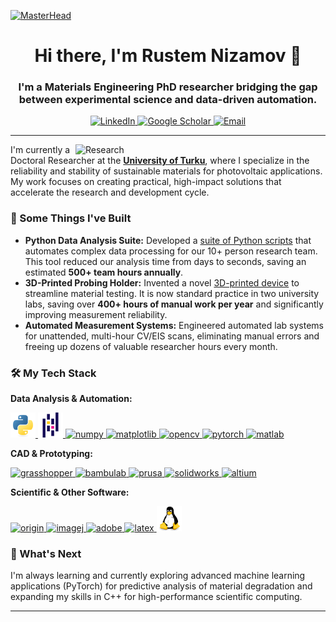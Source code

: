 [![MasterHead](banner.gif)](https://github.com/Rusya665)

<h1 align="center">Hi there, I'm Rustem Nizamov 👋</h1>
<h3 align="center">I'm a Materials Engineering PhD researcher bridging the gap between experimental science and data-driven automation.</h3>

<p align="center">
  <a href="https://www.linkedin.com/in/rustem-nizamov/" target="_blank">
    <img src="https://img.shields.io/badge/LinkedIn-0077B5?style=for-the-badge&logo=linkedin&logoColor=white" alt="LinkedIn"/>
  </a>
  <a href="https://scholar.google.com/citations?user=voY9yesAAAAJ&hl=en" target="_blank">
    <img src="https://img.shields.io/badge/Google_Scholar-4285F4?style=for-the-badge&logo=google-scholar&logoColor=white" alt="Google Scholar"/>
  </a>
  <a href="mailto:rustem.nizamov.eng@gmail.com">
    <img src="https://img.shields.io/badge/Email-D14836?style=for-the-badge&logo=gmail&logoColor=white" alt="Email"/>
  </a>
</p>

---

<img align="right" alt="Research" width="400" src="https://cdn.dribbble.com/users/806947/screenshots/9680900/media/3119aee698cbf29b6f70e921638a3722.gif">

I'm currently a Doctoral Researcher at the **[University of Turku](https://www.utu.fi/en/university/faculty-of-technology/mechanical-and-materials-engineering/research/solar-energy-materials)**, where I specialize in the reliability and stability of sustainable materials for photovoltaic applications. My work focuses on creating practical, high-impact solutions that accelerate the research and development cycle.

### 🚀 Some Things I've Built

* **Python Data Analysis Suite:** Developed a [suite of Python scripts](https://github.com/Rusya665/Solar_cells_measurements_plotting) that automates complex data processing for our 10+ person research team. This tool reduced our analysis time from days to seconds, saving an estimated **500+ team hours annually**.
* **3D-Printed Probing Holder:** Invented a novel [3D-printed device](https://doi.org/10.1098/rsos.241012) to streamline material testing. It is now standard practice in two university labs, saving over **400+ hours of manual work per year** and significantly improving measurement reliability.
* **Automated Measurement Systems:** Engineered automated lab systems for unattended, multi-hour CV/EIS scans, eliminating manual errors and freeing up dozens of valuable researcher hours every month.

### 🛠️ My Tech Stack

**Data Analysis & Automation:**
<p>
  <a href="https://www.python.org" target="_blank" rel="noreferrer"> <img src="https://raw.githubusercontent.com/devicons/devicon/master/icons/python/python-original.svg" alt="python" width="40" height="40"/> </a>
  <a href="https://pandas.pydata.org/" target="_blank" rel="noreferrer"> <img src="https://raw.githubusercontent.com/devicons/devicon/2ae2a900d2f041da66e950e4d48052658d850630/icons/pandas/pandas-original.svg" alt="pandas" width="40" height="40"/> </a>
  <a href="https://numpy.org/" target="_blank" rel="noreferrer"> <img src="https://cdn.worldvectorlogo.com/logos/numpy-1.svg" alt="numpy" width="40" height="40"/> </a>
  <a href="https://matplotlib.org/" target="_blank" rel="noreferrer"> <img src="https://upload.wikimedia.org/wikipedia/commons/8/84/Matplotlib_icon.svg" alt="matplotlib" width="40" height="40"/> </a>
  <a href="https://opencv.org/" target="_blank" rel="noreferrer"> <img src="https://www.vectorlogo.zone/logos/opencv/opencv-icon.svg" alt="opencv" width="40" height="40"/> </a>
  <a href="https://pytorch.org/" target="_blank" rel="noreferrer"> <img src="https://www.vectorlogo.zone/logos/pytorch/pytorch-icon.svg" alt="pytorch" width="40" height="40"/> </a>
  <a href="https://www.mathworks.com/" target="_blank" rel="noreferrer"> <img src="https://upload.wikimedia.org/wikipedia/commons/2/21/Matlab_Logo.png" alt="matlab" width="40" height="40"/> </a>
</p>

**CAD & Prototyping:**
<p>
  <a href="https://www.rhino3d.com/6/new/grasshopper/" target="_blank" rel="noreferrer"> <img src="https://developer.rhino3d.com/images/grasshopper-guides-col1.png" alt="grasshopper" width="44" height="40"/> </a>
  <a href="https://bambulab.com/en" target="_blank" rel="noreferrer"> <img src="https://bambulab.com/assets/logo.svg" alt="bambulab" width="44" height="40"/> </a>
  <a href="https://www.prusa3d.com/" target="_blank" rel="noreferrer"> <img src="https://i0.wp.com/www.gams3d.com/wp-content/uploads/2022/11/png-transparent-prusa-slicer-macos-bigsur-icon-thumbnail.png?ssl=1" alt="prusa" width="44" height="40"/> </a>
  <a href="https://www.solidworks.com/" target="_blank" rel="noreferrer"> <img src="https://i.pinimg.com/originals/b8/24/61/b8246121a1cf1fe1707c6f0a1a72395b.png" alt="solidworks" width="40" height="40"/> </a>
  <a href="https://www.altium.com/" target="_blank" rel="noreferrer"> <img src="https://cpe.ifmo.ru/public/nodes/97/2a/67/35/altium_logo.png" alt="altium" width="40" height="40"/> </a>
</p>

**Scientific & Other Software:**
<p>
  <a href="https://www.originlab.com/" target="_blank" rel="noreferrer"> <img src="https://image.pngaaa.com/43/5225043-middle.png" alt="origin" width="45" height="40"/> </a>
  <a href="https://imagej.net/ij/" target="_blank" rel="noreferrer"> <img src="https://imagej.net/media/icons/imagej2-shadow.png" alt="imagej" width="40" height="40"/> </a>
  <a href="https://www.adobe.com/" target="_blank" rel="noreferrer"> <img src="https://external-content.duckduckgo.com/iu/?u=https%3A%2F%2Fthfvnext.bing.com%2Fth%2Fid%2FOIP.UZYAWjPzgVUPvRHIdwjdigHaHa%3Fcb%3Dthfvnext%26pid%3DApi&f=1&ipt=0297bbfa1ff26c9d76e5a13e09e4fc0dbb68e8965c17f92d666f029af44c25fe&ipo=images" alt="adobe" width="40" height="40"/> </a>
  <a href="https://www.latex-project.org/" target="_blank" rel="noreferrer"> <img src="https://www.latex-project.org/img/latex-project-logo.svg" alt="latex" width="100" height="40"/> </a>
  <a href="https://www.linux.org/" target="_blank" rel="noreferrer"> <img src="https://raw.githubusercontent.com/devicons/devicon/master/icons/linux/linux-original.svg" alt="linux" width="40" height="40"/> </a>
</p>

### 🌱 What's Next

I'm always learning and currently exploring advanced machine learning applications (PyTorch) for predictive analysis of material degradation and expanding my skills in C++ for high-performance scientific computing.

---